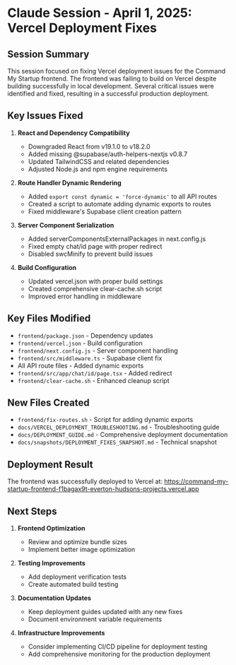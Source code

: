 # Claude Session - April 1, 2025: Vercel Deployment Fixes

## Session Summary

This session focused on fixing Vercel deployment issues for the Command My Startup frontend. The frontend was failing to build on Vercel despite building successfully in local development. Several critical issues were identified and fixed, resulting in a successful production deployment.

## Key Issues Fixed

1. **React and Dependency Compatibility**
   - Downgraded React from v19.1.0 to v18.2.0
   - Added missing @supabase/auth-helpers-nextjs v0.8.7
   - Updated TailwindCSS and related dependencies
   - Adjusted Node.js and npm engine requirements

2. **Route Handler Dynamic Rendering**
   - Added `export const dynamic = 'force-dynamic'` to all API routes
   - Created a script to automate adding dynamic exports to routes
   - Fixed middleware's Supabase client creation pattern

3. **Server Component Serialization**
   - Added serverComponentsExternalPackages in next.config.js
   - Fixed empty chat/id page with proper redirect
   - Disabled swcMinify to prevent build issues

4. **Build Configuration**
   - Updated vercel.json with proper build settings
   - Created comprehensive clear-cache.sh script
   - Improved error handling in middleware

## Key Files Modified

- `frontend/package.json` - Dependency updates
- `frontend/vercel.json` - Build configuration
- `frontend/next.config.js` - Server component handling
- `frontend/src/middleware.ts` - Supabase client fix
- All API route files - Added dynamic exports
- `frontend/src/app/chat/id/page.tsx` - Added redirect
- `frontend/clear-cache.sh` - Enhanced cleanup script

## New Files Created

- `frontend/fix-routes.sh` - Script for adding dynamic exports
- `docs/VERCEL_DEPLOYMENT_TROUBLESHOOTING.md` - Troubleshooting guide
- `docs/DEPLOYMENT_GUIDE.md` - Comprehensive deployment documentation
- `docs/snapshots/DEPLOYMENT_FIXES_SNAPSHOT.md` - Technical snapshot

## Deployment Result

The frontend was successfully deployed to Vercel at:
https://command-my-startup-frontend-f1bagax9t-everton-hudsons-projects.vercel.app

## Next Steps

1. **Frontend Optimization**
   - Review and optimize bundle sizes
   - Implement better image optimization

2. **Testing Improvements**
   - Add deployment verification tests
   - Create automated build testing

3. **Documentation Updates**
   - Keep deployment guides updated with any new fixes
   - Document environment variable requirements

4. **Infrastructure Improvements**
   - Consider implementing CI/CD pipeline for deployment testing
   - Add comprehensive monitoring for the production deployment